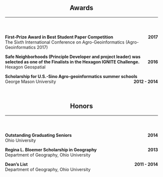 <header class="entry-header">
<h2 class="entry-title">Awards</h2><hr>
</header>

<p style="text-align:left;"><strong>First-Prize Award in Best Student Paper Competition<span style="float:right;">2017</span></strong><br />The Sixth International Conference on Agro-Geoinformatics (Agro-Geoinformatics 2017)</p>

<p style="text-align:left;"><strong>Safe Neighborhoods (Principle Developer and project leader) was selected as one of the Finalists in the Hexagon IGNITE Challenge.<span style="float:right;">2016</span></strong><br />Hexagon Geospatial</p>

<p style="text-align:left;"><strong>Scholarship for U.S.-Sino Agro-geoinformatics summer schools<span style="float:right;">2012 - 2014</span></strong><br /> George Mason University</p>
&nbsp;

<header class="entry-header">
<h2 class="entry-title">Honors</h2><hr>
</header>

<p style="text-align:left;"><strong>Outstanding Graduating Seniors<span style="float:right;">2014</span></strong><br />Ohio University</p>

<p style="text-align:left;"><strong>Regina L. Bloemer Scholarship in Geography<span style="float:right;">2013</span></strong><br /> Department of Geography, Ohio University</p>

<p style="text-align:left;"><strong>Dean’s List<span style="float:right;">2011 - 2014</span></strong><br />Department of Geography, Ohio University</p>
